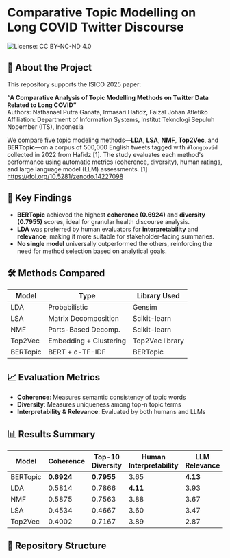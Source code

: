 # Comparative Topic Modelling on Long COVID Twitter Discourse

![License: CC BY-NC-ND 4.0](https://img.shields.io/badge/License-CC%20BY--NC--ND%204.0-lightgrey.svg)

## 📑 About the Project

This repository supports the ISICO 2025 paper:

**“A Comparative Analysis of Topic Modelling Methods on Twitter Data Related to Long COVID”**  
Authors: Nathanael Putra Ganata, Irmasari Hafidz, Faizal Johan Atletiko  
Affiliation: Department of Information Systems, Institut Teknologi Sepuluh Nopember (ITS), Indonesia

We compare five topic modeling methods—**LDA**, **LSA**, **NMF**, **Top2Vec**, and **BERTopic**—on a corpus of 500,000 English tweets tagged with `#longcovid` collected in 2022 from Hafidz [1]. The study evaluates each method's performance using automatic metrics (coherence, diversity), human ratings, and large language model (LLM) assessments.
[1] https://doi.org/10.5281/zenodo.14227098 
## 🚀 Key Findings

- **BERTopic** achieved the highest **coherence (0.6924)** and **diversity (0.7955)** scores, ideal for granular health discourse analysis.
- **LDA** was preferred by human evaluators for **interpretability** and **relevance**, making it more suitable for stakeholder-facing summaries.
- **No single model** universally outperformed the others, reinforcing the need for method selection based on analytical goals.

## 🛠️ Methods Compared

| Model     | Type                | Library Used       |
|-----------|---------------------|--------------------|
| LDA       | Probabilistic       | Gensim             |
| LSA       | Matrix Decomposition | Scikit-learn       |
| NMF       | Parts-Based Decomp. | Scikit-learn       |
| Top2Vec   | Embedding + Clustering | Top2Vec library |
| BERTopic  | BERT + c-TF-IDF     | BERTopic           |

## 📈 Evaluation Metrics

- **Coherence**: Measures semantic consistency of topic words
- **Diversity**: Measures uniqueness among top-n topic terms
- **Interpretability & Relevance**: Evaluated by both humans and LLMs

## 📊 Results Summary

| Model     | Coherence | Top-10 Diversity | Human Interpretability | LLM Relevance |
|-----------|-----------|------------------|------------------------|---------------|
| BERTopic  | **0.6924** | **0.7955**       | 3.65                   | **4.13**      |
| LDA       | 0.5814    | 0.7866           | **4.11**               | 3.93          |
| NMF       | 0.5875    | 0.7563           | 3.88                   | 3.67          |
| LSA       | 0.4534    | 0.4667           | 3.60                   | 3.47          |
| Top2Vec   | 0.4002    | 0.7167           | 3.89                   | 2.87          |

## 📂 Repository Structure


